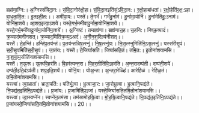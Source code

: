 

  
ब्रह्म॑णा॒ग्नि:। अ॒ग्निस्सं॑विदा॒न:। सं॒वि॒दा॒नोर॑क्षो॒हा। सं॒वि॒दा॒नइति॑सं॒ऽवि॒दा॒न:। र॒क्षो॒हाबा॑धतां। र॒क्षो॒हेति॑र॒क्ष॒:ऽहा। बा॒ध॒ता॒मि॒त:। इ॒तइती॒त:।। अमी॑वा॒य:। यस्ते॑। ते॒गर्भं॑। गर्भं॑दु॒र्नाम॑। दु॒र्नामा॒योनिं॑। दु॒र्नामेति॑दु॒:ऽनाम॑। योनि॑मा॒शये॑। आ॒शय॒इत्या॒ऽशये॑। यस्ते॒गर्भ॒ममी॑वादु॒र्नामा॒योनि॑मा॒शये॑।।  
यस्ते॒गर्भ॒ममी॑वादु॒र्णामा॒योनि॑मा॒शये॑।। अ॒ग्निष्टं। तम्ब्रह्म॑णा। ब्रह्म॑णास॒ह। स॒हनि:। निष्क्र॒व्यादं॑। क्र॒व्याद॑मनीनशत्। क्र॒व्याद॒मिति॑क्र॒व्य॒ऽअदं॑। अ॒नी॒न॒श॒दित्य॑नीशत्।।  
यस्ते॑। ते॒हन्ति॑। हन्ति॑प॒तय॑न्तं। प॒तय॑न्तन्निष॒त्स्नुं। नि॒ष॒त्स्नुंय:। नि॒स॒त्स्नुमिति॑नि॒ऽस॒त्स्नुं। यस्स॑रीसृ॒पं। स॒री॒सृ॒पमिति॑स॒री॒सृ॒पं।। जा॒तंय:। यस्ते॑। ते॒जिघां॑सति। जिघां॑सति॒तं। तमि॒त:। इ॒तोना॑शयामसि। ना॒श॒या॒म॒सीति॑नाशयामसि।।  
यस्ते॑। त॒ऊ॒रू। ऊ॒रूवि॒हर॑ति। वि॒हर॑त्यन्त॒रा। वि॒हर॒तीति॑वि॒ऽहर॑ति। अ॒न्त॒रादम्प॑ती। दम्प॑ती॒शये॑। दम्प॑ती॒इति॒दंऽप॑ती। शय॒इति॒शये॑।। योनिं॒य:। योअ॒न्त:। अ॒न्तरा॒रेळ्हि॑। आरेह्ळि॑ । रेह्ळि॒तं। तमि॒तोना॑शयामसि।।  
यस्त्वा॑। त्वा॒भ्राता॑। भ्राता॒पति॑:। पति॑र्भू॒त्वा। भू॒त्वाजा॒र:। जा॒रोभू॒त्वा। भू॒त्वानि॒पद्य॑ते। नि॒पद्य॑त॒इति॑नि॒ऽपद्य॑ते।। प्र॒जांय:। प्र॒जामिति॑प्र॒ऽजां। यस्ते॒जिघां॑सति॒तमि॒तोना॑शयामसि।।  
यस्त्वा॑। त्वा॒स्वप्ने॑न। स्वप्ने॑न॒तम॑सा। तम॑सामोहयि॒त्वा। मो॒ह॒यि॒त्वानि॒पद्य॑ते। नि॒पद्य॑त॒इति॑नि॒ऽपद्य॑ते।। प्र॒जांयस्ते॒जिघां॑सति॒तमि॒तोना॑शयामसि।। 20।।  

